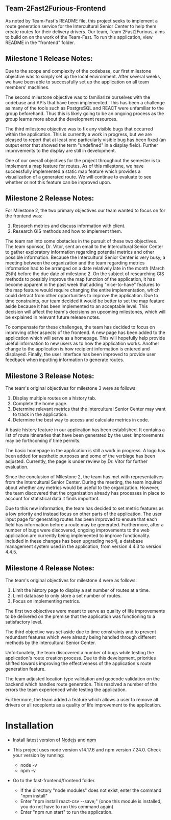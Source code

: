 ## Team-2Fast2Furious-Frontend

As noted by Team-Fast's README file, this project seeks to implement a route generation service for the Intercultural Senior Center to help them create routes for their delivery drivers. Our team, Team 2Fast2Furious, aims to build on on the work of the Team-Fast. To run this application, view README in the "frontend" folder.


## Milestone 1 Release Notes:

Due to the scope and complexity of the codebase, our first milestone objective was to simply set up the local environment. After several weeks, we have been able to successfully set up the application on all team members' machines.

The second milestone objective was to familiarize ourselves with the codebase and APIs that have been implemented. This has been a challenge as many of the tools such as PostgreSQL and REACT were unfamiliar to the group beforehand. Thus this is likely going to be an ongoing process as the group learns more about the development resources.

The third milestone objective was to fix any visible bugs that occurred within the application. This is currently a work in progress, but we are pleased to report that at least one particularly visible bug has been fixed (an output error that showed the term "undefined" in a display field). Further improvements to the display are still in development.

One of our overall objectives for the project throughout the semester is to implement a map feature for routes. As of this milestone, we have successfully implemented a static map feature which provides a visualization of a generated route. We will continue to evaluate to see whether or not this feature can be improved upon.


## Milestone 2 Release Notes:

For Milestone 2, the two primary objectives our team wanted to focus on for the frontend was:
1) Research metrics and discuss information with client.
2) Research GIS methods and how to implement them.

The team ran into some obstacles in the pursuit of these two objectives. The team sponsor, Dr. Vitor, sent an email to the Intercultural Senior Center to gather exploratory information regarding potential metrics and other possible information. Because the Intercultural Senior Center is very busy, a meeting between the organization and the team regarding metrics information had to be arranged on a date relatively late in the month (March 25th) before the due date of milestone 2. On the subject of researching GIS methods to possibly improve the map function of the application, it has become apparent in the past week that adding "nice-to-have" features to the map feature would require changing the entire implementation, which could detract from other opportunities to improve the application. Due to time constraints, our team decided it would be better to set the map feature aside because it has been implemented to an acceptable level. This decision will affect the team's decisions on upcoming milestones, which will be explained in relevant future release notes.

To compensate for these challenges, the team has decided to focus on improving other aspects of the frontend. A new page has been added to the application which will serve as a homepage. This will hopefully help provide useful information to new users as to how the application works. Another change to the application is how recipient information is entered and displayed. Finally, the user interface has been improved to provide user feedback when inputting information to generate routes.


## Milestone 3 Release Notes:
The team's original objectives for milestone 3 were as follows:
1) Display multiple routes on a history tab.
2) Complete the home page.
3) Determine relevant metrics that the Intercultural Senior Center may want to track in the application.
4) Determine the best way to access and calculate metrics in code.

A basic history feature in our application has been established. It contains a list of route itineraries that have been generated by the user. Improvements may be forthcoming if time permits.

The basic homepage in the application is still a work in progress. A logo has been added for aesthetic purposes and some of the verbiage has been adjusted. Currently, the page is under review by Dr. Vitor for further evaluation.

Since the conclusion of Milestone 2, the team has met with representatives from the Intercultural Senior Center. During the meeting, the team inquired about whether any metrics would be useful to the organization. However, the team discovered that the organization already has processes in place to account for statistical data it finds important.

Due to this new information, the team has decided to set metric features as a low priority and instead focus on other parts of the application. The user input page for generating routes has been improved to ensure that each field has information before a route may be generated. Furthermore, after a number of bugs were discovered, ongoing improvements to the web application are currently being implemented to improve functionality. Included in these changes has been upgrading neo4j, a database management system used in the application, from version 4.4.3 to version 4.4.5.


## Milestone 4 Release Notes:
The team's original objectives for milestone 4 were as follows:
1) Limit the history page to display a set number of routes at a time.
2) Limit database to only store a set number of routes.
3) Focus on implementing metrics.

The first two objectives were meant to serve as quality of life improvements to be delivered on the premise that the application was functioning to a satisfactory level.

The third objective was set aside due to time constraints and to prevent redundant features which were already being handled through different methods by the Intercultural Senior Center.

Unfortunately, the team discovered a number of bugs while testing the application's route creation process. Due to this development, priorities shifted towards improving the effectiveness of the application's route generation feature.

The team adjusted location type validation and geocode validation on the backend which handles route generation. This resolved a number of the errors the team experienced while testing the application.

Furthermore, the team added a feature which allows a user to remove all drivers or all recepients as a quality of life improvement to the application.


# Installation

- Install latest version of [Nodejs](https://nodejs.org/en/download/) and [npm](https://docs.npmjs.com/downloading-and-installing-node-js-and-npm)
- This project uses node version v14.17.6 and npm version 7.24.0. Check your version by running:
    - node -v
    - npm -v

- Go to the fast-frontend/frontend folder.
    - If the directory "node modules" does not exist, enter the command "npm install"
    - Enter "npm install react-csv --save;" (once this module is installed, you do not have to run this command again)
    - Enter "npm run start" to run the application.
